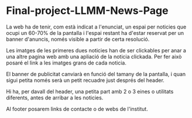 # Final-project-LLMM-News-Page

La web ha de tenir, com està indicat a l'enunciat, un espai per noticies que ocupi un 60-70% de la pantalla i l'espai restant ha d'estar reservat per un banner d'anuncis, només visible a partir de certa resolució.

Les imatges de les primeres dues noticies han de ser clickables per anar a una altre pagina web amb una apliació de la noticia clickada. Per fer això posaré el link a les imatges grans de cada noticia.

El banner de publicitat canviarà en funció del tamany de la pantalla, i quan sigui petita només serà un petit recuadre just després del header.

Hi ha, per davall del header, una petita part amb 2 o 3 eines o utilitats diferents, antes de arribar a les noticies.

Al footer posarem links de contacte o de webs de l'institut.
